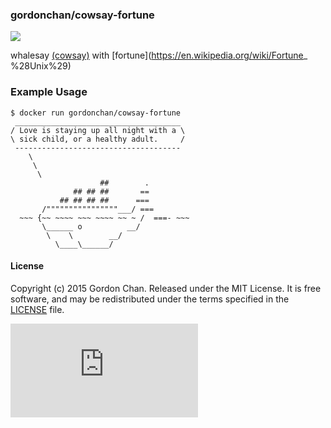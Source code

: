 ### gordonchan/cowsay-fortune

[![](https://images.microbadger.com/badges/image/gordonchan/cowsay-fortune.svg)](http://microbadger.com/images/gordonchan/cowsay-fortune "Get your own image badge on microbadger.com")

whalesay [(cowsay)](https://en.wikipedia.org/wiki/Cowsay) with [fortune](https://en.wikipedia.org/wiki/Fortune_ %28Unix%29)

### Example Usage
```
$ docker run gordonchan/cowsay-fortune
 _____________________________________
/ Love is staying up all night with a \
\ sick child, or a healthy adult.     /
 -------------------------------------
    \
     \
      \
                    ##        .
              ## ## ##       ==
           ## ## ## ##      ===
       /""""""""""""""""___/ ===
  ~~~ {~~ ~~~~ ~~~ ~~~~ ~~ ~ /  ===- ~~~
       \______ o          __/
        \    \        __/
          \____\______/
```

#### License

Copyright (c) 2015 Gordon Chan. Released under the MIT License. It is free software, and may be redistributed under the terms specified in the [LICENSE](https://github.com/gchan/dockerfiles/blob/master/LICENSE.txt) file.

[![Analytics](https://ga-beacon.appspot.com/UA-70790190-2/dockerfiles/cowsay-fortune/README.md?flat)](https://github.com/igrigorik/ga-beacon)
